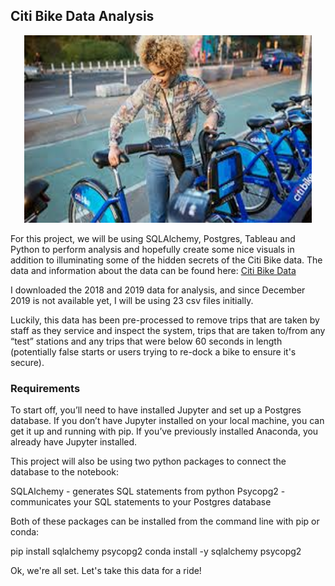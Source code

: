 ## Citi Bike Data Analysis 
<p align="center">
  <img width="460" height="300" src="Images/citipic1.jpg">
</p>

For this project, we will be using SQLAlchemy, Postgres, Tableau and Python to perform analysis and hopefully create some nice visuals in addition to illuminating some of the hidden secrets of the Citi Bike data. 
The data and information about the data can be found here: [Citi Bike Data](https://www.citibikenyc.com/system-data)

I downloaded the 2018 and 2019 data for analysis, and since December 2019 is not available yet, I will be using 23 csv files initially. 

Luckily, this data has been pre-processed to remove trips that are taken by staff as they service and inspect the system, trips that are taken to/from any “test” stations and any trips that were below 60 seconds in length (potentially false starts or users trying to re-dock a bike to ensure it's secure).

### Requirements

To start off, you’ll need to have installed Jupyter and set up a Postgres database. If you don’t have Jupyter installed on your local machine, you can get it up and running with pip. If you’ve previously installed Anaconda, you already have Jupyter installed.

This project will also be using two python packages to connect the database to the notebook:

SQLAlchemy - generates SQL statements from python
Psycopg2 - communicates your SQL statements to your Postgres database

Both of these packages can be installed from the command line with pip or conda:

pip install sqlalchemy psycopg2
conda install -y sqlalchemy psycopg2
 

Ok, we're all set. Let's take this data for a ride! 
    
        
 
 

